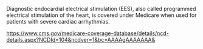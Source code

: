 Diagnostic endocardial electrical stimulation (EES), also called programmed electrical stimulation of the heart, is covered under Medicare when used for patients with severe cardiac arrhythmias.

https://www.cms.gov/medicare-coverage-database/details/ncd-details.aspx?NCDId=104&ncdver=1&bc=AAAAgAAAAAAA&
